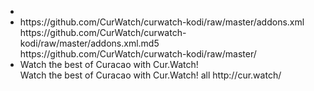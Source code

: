 
  <?xml version="1.0" encoding="UTF-8" standalone="yes" ?> 
- <addon id="repository.curwatch" name="CurWatch Repository" version="0.1" provider-name="cur.watch">
- <extension point="xbmc.addon.repository" name="CurWatch Repository">
  <info compressed="false">https://github.com/CurWatch/curwatch-kodi/raw/master/addons.xml</info> 
  <checksum>https://github.com/CurWatch/curwatch-kodi/raw/master/addons.xml.md5</checksum> 
  <datadir zip="true">https://github.com/CurWatch/curwatch-kodi/raw/master/</datadir> 
  </extension>
- <extension point="xbmc.addon.metadata">
  <summary>Watch the best of Curacao with Cur.Watch!</summary> 
  <description>Watch the best of Curacao with Cur.Watch!</description> 
  <platform>all</platform> 
  <forum /> 
  <website>http://cur.watch/</website> 
  </extension>
  </addon>
